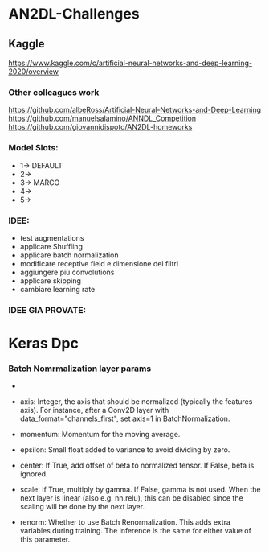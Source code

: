 # AN2DL-Challenges


## Kaggle

https://www.kaggle.com/c/artificial-neural-networks-and-deep-learning-2020/overview


### Other colleagues work

https://github.com/albeRoss/Artificial-Neural-Networks-and-Deep-Learning \
https://github.com/manuelsalamino/ANNDL_Competition \
https://github.com/giovannidispoto/AN2DL-homeworks 


### Model Slots:

- 1-> DEFAULT
- 2->
- 3-> MARCO
- 4->
- 5->

### IDEE:
- test augmentations
- applicare Shuffling
- applicare batch normalization
- modificare receptive field e dimensione dei filtri
- aggiungere più convolutions
- applicare skipping
- cambiare learning rate

### IDEE GIA PROVATE:


# Keras Dpc

### Batch Nomrmalization layer params
- 
- axis: Integer, the axis that should be normalized (typically the features axis). For instance, after a Conv2D layer with data_format="channels_first", set axis=1 in BatchNormalization.

- momentum: Momentum for the moving average.

- epsilon: Small float added to variance to avoid dividing by zero.

- center: If True, add offset of beta to normalized tensor. If False, beta is ignored.

- scale: If True, multiply by gamma. If False, gamma is not used. When the next layer is linear (also e.g. nn.relu), this can be disabled since the scaling will be done by the next layer.

- renorm: Whether to use Batch Renormalization. This adds extra variables during training. The inference is the same for either value of this parameter.


